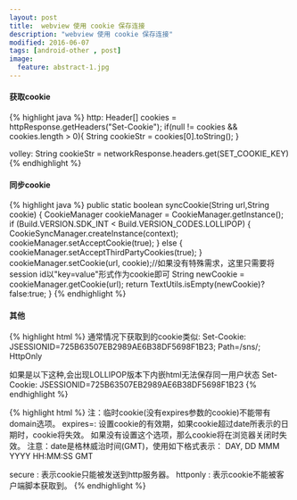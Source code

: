```yaml
---
layout: post
title:  webview 使用 cookie 保存连接
description: "webview 使用 cookie 保存连接"
modified: 2016-06-07
tags: [android-other , post]
image:
  feature: abstract-1.jpg
---
```




####  获取cookie
{% highlight java %}
http:
Header[] cookies = httpResponse.getHeaders("Set-Cookie");
if(null != cookies && cookies.length > 0){
    String cookieStr = cookies[0].toString();
}

volley:
String cookieStr = networkResponse.headers.get(SET_COOKIE_KEY)
{% endhighlight %}

####  同步cookie
{% highlight java %}
public static boolean syncCookie(String url,String cookie) {
    CookieManager cookieManager = CookieManager.getInstance();
    if (Build.VERSION.SDK_INT < Build.VERSION_CODES.LOLLIPOP) {
        CookieSyncManager.createInstance(context);
        cookieManager.setAcceptCookie(true);
    } else {
        cookieManager.setAcceptThirdPartyCookies(true);
    }
    cookieManager.setCookie(url, cookie);//如果没有特殊需求，这里只需要将session id以"key=value"形式作为cookie即可
    String newCookie = cookieManager.getCookie(url);
    return TextUtils.isEmpty(newCookie)?false:true;
}
{% endhighlight %}

####  其他
{% highlight html %}
通常情况下获取到的cookie类似:
Set-Cookie: JSESSIONID=725B63507EB2989AE6B38DF5698F1B23; Path=/sns/; HttpOnly

如果是以下这种,会出现LOLLIPOP版本下内嵌html无法保存同一用户状态
Set-Cookie: JSESSIONID=725B63507EB2989AE6B38DF5698F1B23
{% endhighlight %}

{% highlight html %}
注：临时cookie(没有expires参数的cookie)不能带有domain选项。
expires=: 设置cookie的有效期，如果cookie超过date所表示的日期时，cookie将失效。
如果没有设置这个选项，那么cookie将在浏览器关闭时失效。
注意：date是格林威治时间(GMT)，使用如下格式表示：
DAY, DD MMM YYYY HH:MM:SS GMT

secure   : 表示cookie只能被发送到http服务器。
httponly : 表示cookie不能被客户端脚本获取到。
{% endhighlight %}



